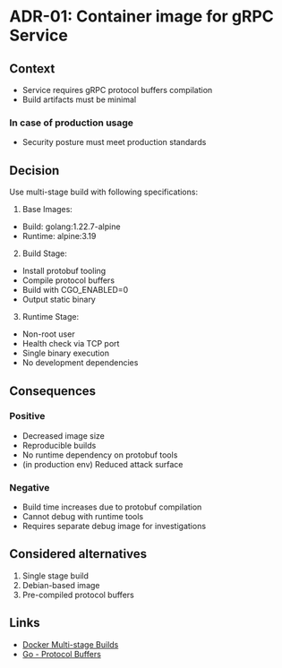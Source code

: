 # ADR-01: Container image for gRPC Service

## Context

- Service requires gRPC protocol buffers compilation
- Build artifacts must be minimal

### In case of production usage

- Security posture must meet production standards

## Decision

Use multi-stage build with following specifications:

1. Base Images:

- Build: golang:1.22.7-alpine
- Runtime: alpine:3.19

2. Build Stage:

- Install protobuf tooling
- Compile protocol buffers
- Build with CGO_ENABLED=0
- Output static binary

3. Runtime Stage:

- Non-root user
- Health check via TCP port
- Single binary execution
- No development dependencies

## Consequences

### Positive

- Decreased image size
- Reproducible builds
- No runtime dependency on protobuf tools
- (in production env) Reduced attack surface

### Negative

- Build time increases due to protobuf compilation
- Cannot debug with runtime tools
- Requires separate debug image for investigations

## Considered alternatives

1. Single stage build
2. Debian-based image
3. Pre-compiled protocol buffers

## Links

- [Docker Multi-stage Builds](https://docs.docker.com/build/building/multi-stage/)
- [Go - Protocol Buffers](https://protobuf.dev/getting-started/gotutorial/)
